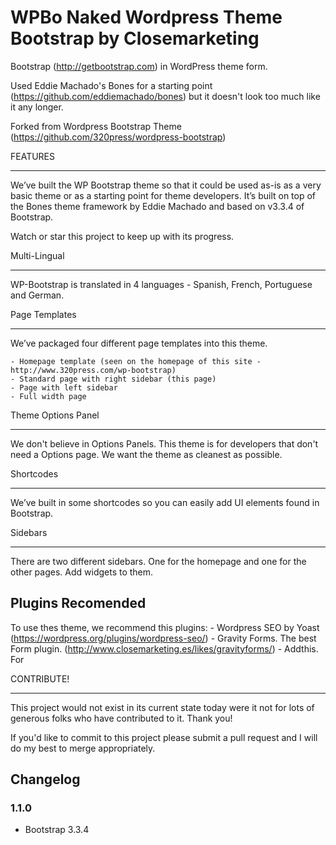 WPBo Naked Wordpress Theme Bootstrap by Closemarketing
=========================================================

Bootstrap (http://getbootstrap.com) in WordPress theme form.

Used Eddie Machado's Bones for a starting point (https://github.com/eddiemachado/bones) but it doesn't look too much like it any longer.

Forked from Wordpress Bootstrap Theme (https://github.com/320press/wordpress-bootstrap)

FEATURES
________

We’ve built the WP Bootstrap theme so that it could be used as-is as a very basic theme or as a starting point for theme developers. It’s built on top of the Bones theme framework by Eddie Machado and based on v3.3.4 of Bootstrap.

Watch or star this project to keep up with its progress.

Multi-Lingual
_____________

WP-Bootstrap is translated in 4 languages - Spanish, French, Portuguese and German.

Page Templates
______________

We’ve packaged four different page templates into this theme.

    - Homepage template (seen on the homepage of this site - http://www.320press.com/wp-bootstrap)
    - Standard page with right sidebar (this page)
    - Page with left sidebar
    - Full width page

Theme Options Panel
___________________

We don't believe in Options Panels. This theme is for developers that don't need a Options page. We want the theme as cleanest as possible.

Shortcodes
__________

We’ve built in some shortcodes so you can easily add UI elements found in Bootstrap.

Sidebars
________

There are two different sidebars. One for the homepage and one for the other pages. Add widgets to them.

Plugins Recomended
------------------

To use thes theme, we recommend this plugins:
    - Wordpress SEO by Yoast (https://wordpress.org/plugins/wordpress-seo/)
    - Gravity Forms. The best Form plugin. (http://www.closemarketing.es/likes/gravityforms/)
    - Addthis. For 


CONTRIBUTE!
___________

This project would not exist in its current state today were it not for lots of generous folks who have contributed to it. Thank you!

If you'd like to commit to this project please submit a pull request and I will do my best to merge appropriately.

## Changelog ##

### 1.1.0 ###
* Bootstrap 3.3.4
